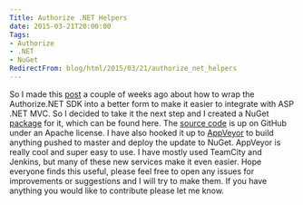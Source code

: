 ```yaml
---
Title: Authorize .NET Helpers
date: 2015-03-21T20:00:00
Tags:
- Authorize
- .NET
- NuGet
RedirectFrom: blog/html/2015/03/21/authorize_net_helpers
---
```


So I made this [post](http://www.phillipsj.net/blog/html/2015/02/26/authorize_net_dpm_helper.html) a couple of weeks ago about how to wrap the Authorize.NET SDK into a better form to make it easier to integrate with ASP .NET MVC. So I decided to take it the next step and I created a NuGet [package](https://www.nuget.org/packages/AuthorizeNet.Helpers/) for it, which can be found here. The [source code](https://github.com/phillipsj/authorize-net-helpers) is up on GitHub under an Apache license. I have also hooked it up to [AppVeyor](http://www.appveyor.com/) to build anything pushed to master and deploy the update to NuGet. AppVeyor is really cool and super easy to use. I have mostly used TeamCity and Jenkins, but many of these new services make it even easier. Hope everyone finds this useful, please feel free to open any issues for improvements or suggestions and I will try to make them. If you have anything you would like to contribute please let me know.
